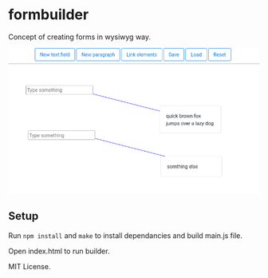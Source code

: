 formbuilder
===========

Concept of creating forms in wysiwyg way.

![alt screenshot](https://raw.githubusercontent.com/jontech/formbuilder/main/screenshot.png)

Setup
-----

Run `npm install` and `make` to install dependancies and build main.js file.

Open index.html to run builder.

MIT License.
